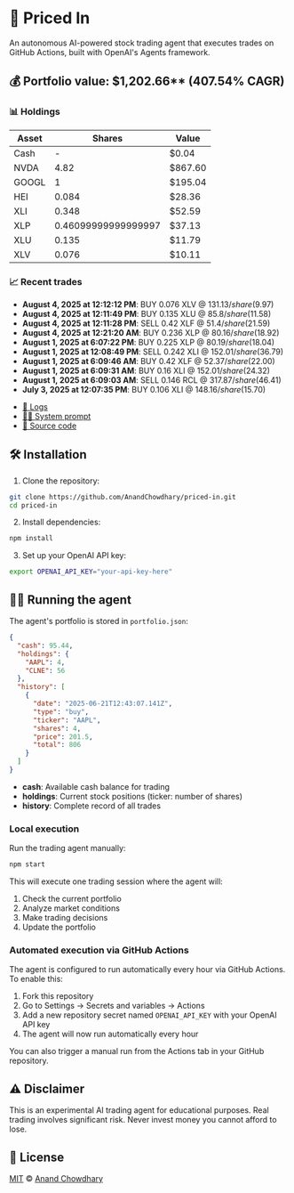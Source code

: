 # 🤖 Priced In

An autonomous AI-powered stock trading agent that executes trades on GitHub Actions, built with OpenAI's Agents framework.

<!-- auto start -->

## 💰 Portfolio value: $1,202.66** (407.54% CAGR)

### 📊 Holdings

| Asset | Shares | Value |
|-------|--------|-------|
| Cash | - | $0.04 |
| NVDA | 4.82 | $867.60 |
| GOOGL | 1 | $195.04 |
| HEI | 0.084 | $28.36 |
| XLI | 0.348 | $52.59 |
| XLP | 0.46099999999999997 | $37.13 |
| XLU | 0.135 | $11.79 |
| XLV | 0.076 | $10.11 |

### 📈 Recent trades

- **August 4, 2025 at 12:12:12 PM**: BUY 0.076 XLV @ $131.13/share ($9.97)
- **August 4, 2025 at 12:11:49 PM**: BUY 0.135 XLU @ $85.8/share ($11.58)
- **August 4, 2025 at 12:11:28 PM**: SELL 0.42 XLF @ $51.4/share ($21.59)
- **August 4, 2025 at 12:21:20 AM**: BUY 0.236 XLP @ $80.16/share ($18.92)
- **August 1, 2025 at 6:07:22 PM**: BUY 0.225 XLP @ $80.19/share ($18.04)
- **August 1, 2025 at 12:08:49 PM**: SELL 0.242 XLI @ $152.01/share ($36.79)
- **August 1, 2025 at 6:09:46 AM**: BUY 0.42 XLF @ $52.37/share ($22.00)
- **August 1, 2025 at 6:09:31 AM**: BUY 0.16 XLI @ $152.01/share ($24.32)
- **August 1, 2025 at 6:09:03 AM**: SELL 0.146 RCL @ $317.87/share ($46.41)
- **July 3, 2025 at 12:07:35 PM**: BUY 0.106 XLI @ $148.16/share ($15.70)

<!-- auto end -->

- [🧠 Logs](./agent.log)
- [🧑‍💻 System prompt](./system-prompt.md)
- [📁 Source code](./agent.ts)

## 🛠️ Installation

1. Clone the repository:

```bash
git clone https://github.com/AnandChowdhary/priced-in.git
cd priced-in
```

2. Install dependencies:

```bash
npm install
```

3. Set up your OpenAI API key:

```bash
export OPENAI_API_KEY="your-api-key-here"
```

## 🏃‍♂️ Running the agent

The agent's portfolio is stored in `portfolio.json`:

```json
{
  "cash": 95.44,
  "holdings": {
    "AAPL": 4,
    "CLNE": 56
  },
  "history": [
    {
      "date": "2025-06-21T12:43:07.141Z",
      "type": "buy",
      "ticker": "AAPL",
      "shares": 4,
      "price": 201.5,
      "total": 806
    }
  ]
}
```

- **cash**: Available cash balance for trading
- **holdings**: Current stock positions (ticker: number of shares)
- **history**: Complete record of all trades

### Local execution

Run the trading agent manually:

```bash
npm start
```

This will execute one trading session where the agent will:

1. Check the current portfolio
2. Analyze market conditions
3. Make trading decisions
4. Update the portfolio

### Automated execution via GitHub Actions

The agent is configured to run automatically every hour via GitHub Actions. To enable this:

1. Fork this repository
2. Go to Settings → Secrets and variables → Actions
3. Add a new repository secret named `OPENAI_API_KEY` with your OpenAI API key
4. The agent will now run automatically every hour

You can also trigger a manual run from the Actions tab in your GitHub repository.

## ⚠️ Disclaimer

This is an experimental AI trading agent for educational purposes. Real trading involves significant risk. Never invest money you cannot afford to lose.

## 📄 License

[MIT](./LICENSE) © [Anand Chowdhary](https://anandchowdhary.com)
